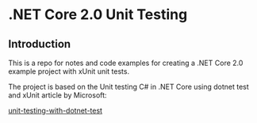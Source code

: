 # .NET Core 2.0 Unit Testing

## Introduction

This is a repo for notes and code examples for creating a .NET Core 2.0 example project with xUnit unit tests.

The project is based on the Unit testing C# in .NET Core using dotnet test and xUnit article by Microsoft:

[unit-testing-with-dotnet-test](https://docs.microsoft.com/en-us/dotnet/core/testing/unit-testing-with-dotnet-test)


